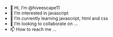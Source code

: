 - 👋 Hi, I’m @hiveescape11
- 👀 I’m interested in javascript
- 🌱 I’m currently learning javascript, html and css
- 💞️ I’m looking to collaborate on ...
- 📫 How to reach me ...

<!---
hiveescape11/hiveescape11 is a ✨ special ✨ repository because its `README.md` (this file) appears on your GitHub profile.
You can click the Preview link to take a look at your changes.
--->
